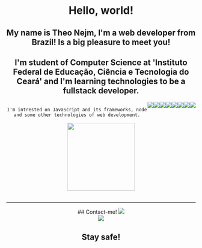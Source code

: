 <div align="center">

# Hello, world! 

## My name is Theo Nejm, I'm a web developer from Brazil! Is a big pleasure to meet you!

## I'm student of Computer Science at 'Instituto Federal de Educação, Ciência e Tecnologia do Ceará' and I'm learning technologies to be a fullstack developer.



<div align="center" style="display: flex">
  
  `I'm intrested on JavaScript and its frameworks, node and some other technologies of web development.`
  
  <img src="https://img.shields.io/badge/TypeScript-007ACC?style=for-the-badge&logo=typescript&logoColor=white">
  <img src="https://img.shields.io/badge/CSS3-1572B6?style=for-the-badge&logo=css3&logoColor=white">
  <img src="https://img.shields.io/badge/Node.js-43853D?style=for-the-badge&logo=node-dot-js&logoColor=white">
  <img src="https://img.shields.io/badge/npm-CB3837?style=for-the-badge&logo=npm&logoColor=white">
  <img src="https://img.shields.io/badge/HTML5-E34F26?style=for-the-badge&logo=html5&logoColor=white">
  <img src="https://img.shields.io/badge/Git-F05032?style=for-the-badge&logo=git&logoColor=white">
  <img src="https://img.shields.io/badge/JavaScript-F7DF1E?style=for-the-badge&logo=javascript&logoColor=black"> 
  <img src="https://img.shields.io/badge/React-20232A?style=for-the-badge&logo=react&logoColor=61DAFB">
</div>
  
  
<div align="center">
  <img height="180em" src="https://github-readme-stats.vercel.app/api?username=Theo-Nejm1&show_icons=true&theme=dark&include_all_commits=true&count_private=true"/>
</div>
<br><hr>
## Contact-me! 
<a href="https://instagram.com/theo_nejm" target="_blank"><img src="https://img.shields.io/badge/Instagram-E4405F?style=for-the-badge&logo=instagram&logoColor=white"></a>
<br>
<a href="https://linkedin.com/in/theo-nejm" target="_blank"><img src="https://img.shields.io/badge/LinkedIn-0077B5?style=for-the-badge&logo=linkedin&logoColor=white"></a>

## Stay safe!
  
  </div>
